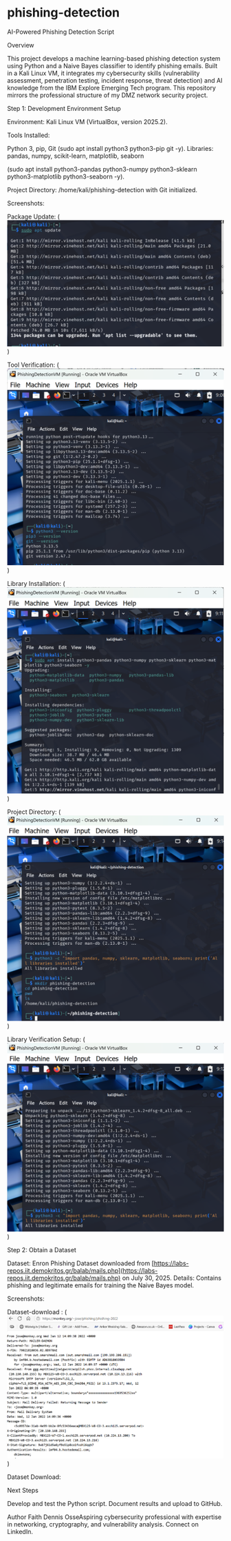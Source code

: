 # phishing-detection
AI-Powered Phishing Detection Script

Overview

This project develops a machine learning-based phishing detection system using Python and a Naive Bayes classifier to identify phishing emails. Built in a Kali Linux VM, it integrates my cybersecurity skills (vulnerability assessment, penetration testing, incident response, threat detection) and AI knowledge from the IBM Explore Emerging Tech program. This repository mirrors the professional structure of my DMZ network security project.


Step 1: Development Environment Setup

Environment: Kali Linux VM (VirtualBox, version 2025.2).

Tools Installed:

Python 3, pip, Git (sudo apt install python3 python3-pip git -y).
Libraries: pandas, numpy, scikit-learn, matplotlib, seaborn

(sudo apt install python3-pandas python3-numpy python3-sklearn python3-matplotlib python3-seaborn -y).


Project Directory: /home/kali/phishing-detection with Git initialized.

Screenshots:

Package Update: (![kali update](screenshots/apt-update.png))

Tool Verification: (![install-verification](screenshots/install_verification.png))

Library Installation: (![Libararies_install](screenshots/libraries_installation.png))

Project Directory: (![project-directory](screenshots/creating_project_directory.png))

Library Verification Setup: (![verifying-library](screenshots/libraries_installation_verified.png))




Step 2: Obtain a Dataset

Dataset: Enron Phishing Dataset downloaded from [https://labs-repos.iit.demokritos.gr/balab/mails.php](https://labs-repos.iit.demokritos.gr/balab/mails.php) on July 30, 2025.
Details: Contains phishing and legitimate emails for training the Naive Bayes model.

Screenshots:

Dataset-download : (![Data-download](screenshots/Dataset_download.png))




Dataset Download:

Next Steps

Develop and test the Python script.
Document results and upload to GitHub.

Author
Faith Dennis OsseAspiring cybersecurity professional with expertise in networking, cryptography, and vulnerability analysis. Connect on LinkedIn.
